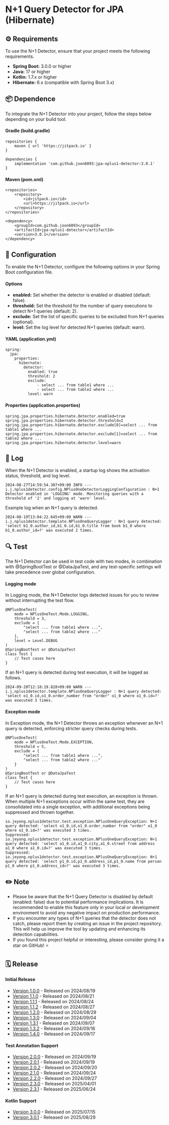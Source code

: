 # N+1 Query Detector for JPA (Hibernate)

## ⚙️ Requirements

To use the N+1 Detector, ensure that your project meets the following requirements.

- **Spring Boot:** 3.0.0 or higher
- **Java:** 17 or higher
- **Kotlin:** 1.7.x or higher
- **Hibernate:** 6.x (compatible with Spring Boot 3.x)

## 📦 Dependence

To integrate the N+1 Detector into your project, follow the steps below depending on your build tool.

#### Gradle (build.gradle)

```
repositories {
    maven { url 'https://jitpack.io' }
}

dependencies {  
    implementation 'com.github.joon6093:jpa-nplus1-detector:3.0.1'  
}
```

#### Maven (pom.xml)

```
<repositories>  
    <repository>  
        <id>jitpack.io</id>  
        <url>https://jitpack.io</url>  
    </repository>  
</repositories>

<dependency>  
    <groupId>com.github.joon6093</groupId>  
    <artifactId>jpa-nplus1-detector</artifactId>  
    <version>3.0.1</version>  
</dependency>
```

## 🔧 Configuration

To enable the N+1 Detector, configure the following options in your Spring Boot configuration file.

#### Options

- **enabled:** Set whether the detector is enabled or disabled (default: false).
- **threshold:** Set the threshold for the number of query executions to detect N+1 queries (default: 2).
- **exclude:** Set the list of specific queries to be excluded from N+1 queries (optional).
- **level:** Set the log level for detected N+1 queries (default: warn).

#### YAML (application.yml)

```
spring:
  jpa:  
    properties:  
      hibernate:  
        detector:  
          enabled: true
          threshold: 2
          exclude:
              - select ... from table1 where ...
              - select ... from table2 where ...
          level: warn
```

#### Properties (application.properties)

```
spring.jpa.properties.hibernate.detector.enabled=true
spring.jpa.properties.hibernate.detector.threshold=2
spring.jpa.properties.hibernate.detector.exclude[0]=select ... from table1 where ...      
spring.jpa.properties.hibernate.detector.exclude[1]=select ... from table2 where ...
spring.jpa.properties.hibernate.detector.level=warn
```

## 📄 Log

When the N+1 Detector is enabled, a startup log shows the activation status, threshold, and log level.

```
2024-08-27T14:59:54.307+09:00 INFO --- i.j.nplus1detector.config.NPlusOneDetectorLoggingConfiguration : N+1 Detector enabled in 'LOGGING' mode. Monitoring queries with a threshold of '2' and logging at 'warn' level.
```

Example log when an N+1 query is detected.

```
2024-08-19T13:04:22.645+09:00 WARN --- i.j.nplus1detector.template.NPlusOneQueryLogger : N+1 query detected: 'select b1_0.author_id,b1_0.id,b1_0.title from book b1_0 where b1_0.author_id=?' was executed 2 times.
```

## 🔍 Test

The N+1 Detector can be used in test code with two modes, in combination with @SpringBootTest or @DataJpaTest, and any
test-specific settings will take precedence over global configuration.

#### Logging mode

In Logging mode, the N+1 Detector logs detected issues for you to review without interrupting the test flow.

```
@NPlusOneTest(
    mode = NPlusOneTest.Mode.LOGGING,
    threshold = 3,
    exclude = {
        "select ... from table1 where ...",
        "select ... from table2 where ..."
    },
    level = Level.DEBUG
)
@SpringBootTest or @DataJpaTest
class Test {
    // Test cases here
} 
```

If an N+1 query is detected during test execution, it will be logged as follows.

```
2024-09-20T12:18:19.828+09:00 WARN --- i.j.nplus1detector.template.NPlusOneQueryLogger : N+1 query detected: 'select o1_0.id,o1_0.order_number from "order" o1_0 where o1_0.id=?' was executed 3 times.
```

#### Exception mode

In Exception mode, the N+1 Detector throws an exception whenever an N+1 query is detected, enforcing stricter query
checks during tests.

```
@NPlusOneTest(
    mode = NPlusOneTest.Mode.EXCEPTION,
    threshold = 5,
    exclude = {
        "select ... from table1 where ...",
        "select ... from table2 where ..."
    }
)
@SpringBootTest or @DataJpaTest
class Test {
    // Test cases here
} 
```

If an N+1 query is detected during test execution, an exception is thrown. When multiple N+1 exceptions occur within the
same test, they are consolidated into a single exception, with additional exceptions being suppressed and thrown
together.

```
io.jeyong.nplus1detector.test.exception.NPlusOneQueryException: N+1 query detected: 'select o1_0.id,o1_0.order_number from "order" o1_0 where o1_0.id=?' was executed 3 times.
Suppressed: io.jeyong.nplus1detector.test.exception.NPlusOneQueryException: N+1 query detected: 'select a1_0.id,a1_0.city,a1_0.street from address a1_0 where a1_0.id=?' was executed 3 times.
Suppressed: io.jeyong.nplus1detector.test.exception.NPlusOneQueryException: N+1 query detected: 'select p1_0.id,p1_0.address_id,p1_0.name from person p1_0 where p1_0.address_id=?' was executed 3 times.
```

## ✏️ Note

- Please be aware that the N+1 Query Detector is disabled by default (enabled: false) due to potential performance
  implications. It is recommended to enable this feature only in your local or development environment to avoid any
  negative impact on production performance.
- If you encounter any types of N+1 queries that the detector does not catch, please report them by creating an issue in
  the project repository. This will help us improve the tool by updating and enhancing its detection capabilities.
- If you found this project helpful or interesting, please consider giving it a star on GitHub! ⭐

## 🗓️ Release

#### Initial Release

- [Version 1.0.0](https://github.com/joon6093/jpa-nplus1-detector/releases/tag/1.0.0) - Released on 2024/08/19
- [Version 1.1.0](https://github.com/joon6093/jpa-nplus1-detector/releases/tag/1.1.0) - Released on 2024/08/21
- [Version 1.1.1](https://github.com/joon6093/jpa-nplus1-detector/releases/tag/1.1.1) - Released on 2024/08/24
- [Version 1.1.2](https://github.com/joon6093/jpa-nplus1-detector/releases/tag/1.1.2) - Released on 2024/08/27
- [Version 1.2.0](https://github.com/joon6093/jpa-nplus1-detector/releases/tag/1.2.0) - Released on 2024/08/29
- [Version 1.3.0](https://github.com/joon6093/jpa-nplus1-detector/releases/tag/1.3.0) - Released on 2024/09/04
- [Version 1.3.1](https://github.com/joon6093/jpa-nplus1-detector/releases/tag/1.3.1) - Released on 2024/09/07
- [Version 1.3.2](https://github.com/joon6093/jpa-nplus1-detector/releases/tag/1.3.2) - Released on 2024/09/16
- [Version 1.4.0](https://github.com/joon6093/jpa-nplus1-detector/releases/tag/1.4.0) - Released on 2024/09/17

#### Test Annotation Support

- [Version 2.0.0](https://github.com/joon6093/jpa-nplus1-detector/releases/tag/2.0.0) - Released on 2024/09/19
- [Version 2.0.1](https://github.com/joon6093/jpa-nplus1-detector/releases/tag/2.0.1) - Released on 2024/09/19
- [Version 2.0.2](https://github.com/joon6093/jpa-nplus1-detector/releases/tag/2.0.2) - Released on 2024/09/20
- [Version 2.1.0](https://github.com/joon6093/jpa-nplus1-detector/releases/tag/2.1.0) - Released on 2024/09/24
- [Version 2.2.0](https://github.com/joon6093/jpa-nplus1-detector/releases/tag/2.2.0) - Released on 2024/09/27
- [Version 2.3.0](https://github.com/joon6093/jpa-nplus1-detector/releases/tag/2.3.0) - Released on 2025/04/01
- [Version 2.3.1](https://github.com/joon6093/jpa-nplus1-detector/releases/tag/2.3.1) - Released on 2025/06/24

#### Kotlin Support

- [Version 3.0.0](https://github.com/joon6093/jpa-nplus1-detector/releases/tag/3.0.0) - Released on 2025/07/15
- [Version 3.0.1](https://github.com/joon6093/jpa-nplus1-detector/releases/tag/3.0.1) - Released on 2025/08/29
